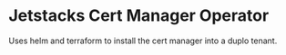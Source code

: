 # Jetstacks Cert Manager Operator  

Uses helm and terraform to install the cert manager into a duplo tenant. 
